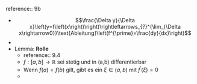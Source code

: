 reference:: 9b

- $$\frac{\Delta y}{\Delta x}\left(y=f\left(x\right)\right)\rightleftarrows_{?}^{\lim_{\Delta x\rightarrow0}}\text{Ableitung}\left(f^{\prime}=\frac{dy}{dx}\right)$$
-
- Lemma: **Rolle**
	- reference:: 9.4
	- $f:\left\lbrack a,b\right\rbrack\rightarrow\mathbb{R}$ sei stetig und in (a,b) differentierbar
	- Wenn $f\left(a\right)=f\left(b\right)$ gilt, gibt es ein $\xi\in\left(a,b\right)$ mit $f^{\prime}\left(\xi\right)=0$
	-